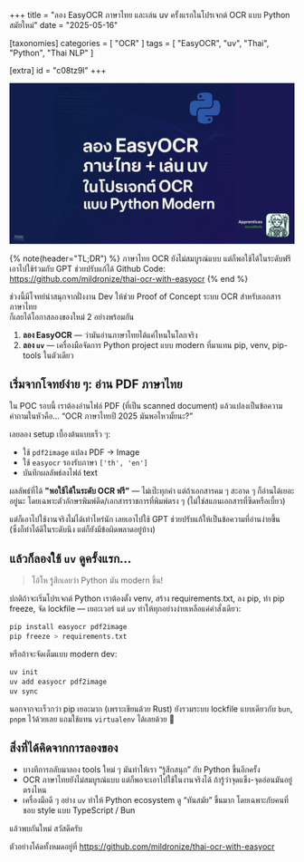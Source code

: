 +++
title = "ลอง EasyOCR ภาษาไทย และเล่น uv ครั้งแรกในโปรเจกต์ OCR แบบ Python สมัยใหม่"
date = "2025-05-16"

[taxonomies]
categories = [ "OCR" ]
tags = [ "EasyOCR", "uv", "Thai", "Python", "Thai NLP" ]

[extra]
id = "c08tz9l"
+++
 
![cover](cover.jpg)

{% note(header="TL;DR") %}
ภาษาไทย OCR ยังไม่สมบูรณ์แบบ แต่ก็พอใช้ได้ในระดับฟรี เอาไปใช้ร่วมกับ GPT ช่วยปรับแก้ได้
Github Code: <https://github.com/mildronize/thai-ocr-with-easyocr>
{% end %}

ช่วงนี้มีโจทย์น่าสนุกจากฝั่งงาน Dev ให้ช่วย Proof of Concept ระบบ OCR สำหรับเอกสารภาษาไทย  
ก็เลยได้โอกาสลองของใหม่ 2 อย่างพร้อมกัน

1. **ลอง EasyOCR** — ว่ามันอ่านภาษาไทยได้แค่ไหนในโลกจริง
2. **ลอง `uv`** — เครื่องมือจัดการ Python project แบบ modern ที่มาแทน pip, venv, pip-tools ในตัวเดียว

## เริ่มจากโจทย์ง่าย ๆ: อ่าน PDF ภาษาไทย

ใน POC รอบนี้ เราต้องอ่านไฟล์ PDF (ที่เป็น scanned document) แล้วแปลงเป็นข้อความ  
คำถามในหัวคือ… “OCR ภาษาไทยปี 2025 มันพอไหวมั้ยนะ?”

เลยลอง setup เบื้องต้นแบบเร็ว ๆ:

- ใช้ `pdf2image` แปลง PDF → Image
- ใช้ `easyocr` รองรับภาษา `['th', 'en']`
- บันทึกผลลัพธ์ลงไฟล์ text

ผลลัพธ์ที่ได้ **"พอใช้ได้ในระดับ OCR ฟรี"** — ไม่เป๊ะทุกคำ แต่ถ้าเอกสารคม ๆ สะอาด ๆ ก็อ่านได้เยอะอยู่นะ
โดยเฉพาะตัวอักษรพิมพ์ดีด/เอกสารราชการที่พิมพ์ตรง ๆ (ไม่ใช่สแกนเอกสารที่ซีดหรือเบี้ยว)

แต่ก็เอาไปใช้งานจริงไม่ได้เท่าไหร่นัก เลยเอาไปใช้ GPT ช่วยปรับแก้ให้เป็นข้อความที่อ่านง่ายขึ้น  
(ซึ่งก็ทำได้ดีในระดับนึง แต่ก็ยังมีข้อผิดพลาดอยู่บ้าง)

## แล้วก็ลองใช้ `uv` ดูครั้งแรก... 

> โอ้โห รู้สึกเลยว่า Python มัน modern ขึ้น!

ปกติถ้าจะเริ่มโปรเจกต์ Python เราต้องตั้ง venv, สร้าง requirements.txt, ลง pip, ทำ pip freeze, จัด lockfile — เยอะเวอร์
แต่ `uv` ทำให้ทุกอย่างง่ายเหลือแค่คำสั่งเดียว:

```bash
pip install easyocr pdf2image
pip freeze > requirements.txt
```

หรือถ้าจะจัดเต็มแบบ modern dev:

```bash
uv init
uv add easyocr pdf2image
uv sync
```

นอกจากจะเร็วกว่า pip เยอะมาก (เพราะเขียนด้วย Rust) ยังรวมระบบ lockfile แบบเดียวกับ `bun`, `pnpm` ไว้ด้วยเลย
แถมใช้แทน `virtualenv` ได้เลยด้วย 🎉

## สิ่งที่ได้คิดจากการลองของ

* บางทีการกลับมาลอง tools ใหม่ ๆ มันทำให้เรา “รู้สึกสนุก” กับ Python ขึ้นอีกครั้ง
* OCR ภาษาไทยยังไม่สมบูรณ์แบบ แต่ก็พอจะเอาไปใช้ในงานจริงได้ ถ้ารู้ว่าจุดแข็ง-จุดอ่อนมันอยู่ตรงไหน
* เครื่องมือดี ๆ อย่าง `uv` ทำให้ Python ecosystem ดู “ทันสมัย” ขึ้นมาก โดยเฉพาะกับคนที่ชอบ style แบบ TypeScript / Bun

แล้วพบกันใหม่ สวัสดีครับ

ตัวอย่างโค้ดทั้งหมดอยู่ที่ <https://github.com/mildronize/thai-ocr-with-easyocr>

